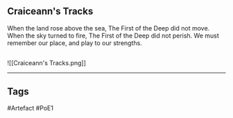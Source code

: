 ## Craiceann's Tracks
When the land rose above the sea, The First of the Deep did not move.
When the sky turned to fire, The First of the Deep did not perish.
We must remember our place, and play to our strengths.
##
![[Craiceann's Tracks.png]]

---
## Tags
#Artefact
#PoE1